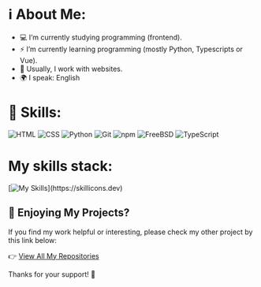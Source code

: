 # ℹ️ About Me:

- 💻 I’m currently studying programming (frontend).
- ⚡ I’m currently learning programming (mostly Python, Typescripts or Vue).
- 🚀 Usually, I work with websites.
- 🌍 I speak: English 

# 👔 Skills:
![HTML](https://img.shields.io/badge/HTML-5E5E5E?style=for-the-badge&logo=html5&logoColor=white)
![CSS](https://img.shields.io/badge/CSS-254BDD?style=for-the-badge&logo=css3&logoColor=white)
![Python](https://img.shields.io/badge/Python-3776AB?style=for-the-badge&logo=python&logoColor=white)
![Git](https://img.shields.io/badge/Git-F05032?style=for-the-badge&logo=git&logoColor=white)
![npm](https://img.shields.io/badge/NPM-CB3837?style=for-the-badge&logo=npm&logoColor=white)
![FreeBSD](https://img.shields.io/badge/FreeBSD-AB2B28?style=for-the-badge&logo=freebsd&logoColor=white)
![TypeScript](https://img.shields.io/badge/TypeScript-3178C6?style=for-the-badge&logo=typescript&logoColor=white)

# My skills stack:
[![My Skills](https://skillicons.dev/icons?i=js,html,css,py,nix,nginx,linux,kali,arch,codepen,electron,)](https://skillicons.dev)


## 🌟 Enjoying My Projects?

If you find my work helpful or interesting, please check my other project by this link below:

👉 [View All My Repositories](https://github.com/xaphentos?tab=repositories)  

Thanks for your support! 💖
